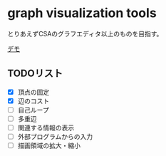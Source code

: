 # graph visualization tools

とりあえずCSAのグラフエディタ以上のものを目指す。

[デモ](http://htmlpreview.github.io/?https://github.com/algon-320/graph-vis-tools/blob/master/ts/index.html)


## TODOリスト

- [X] 頂点の固定
- [X] 辺のコスト
- [ ] 自己ループ
- [ ] 多重辺
- [ ] 関連する情報の表示
- [ ] 外部プログラムからの入力
- [ ] 描画領域の拡大・縮小